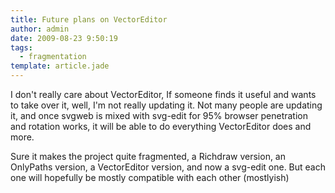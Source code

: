 ```yaml
---
title: Future plans on VectorEditor
author: admin
date: 2009-08-23 9:50:19
tags: 
  - fragmentation
template: article.jade
---
```


I don't really care about VectorEditor, If someone finds it useful and wants to take over it, well, I'm not really updating it. Not many people are updating it, and once svgweb is mixed with svg-edit for 95% browser penetration and rotation works, it will be able to do everything VectorEditor does and more.

Sure it makes the project quite fragmented, a Richdraw version, an OnlyPaths version, a VectorEditor version, and now a svg-edit one. But each one will hopefully be mostly compatible with each other (mostlyish)
